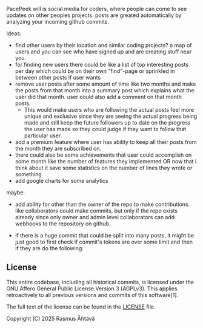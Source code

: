 
PacePeek will is social media for coders, where people can come to see updates on other peoples projects. posts are greated automatically by analyzing your incoming github commits.

Ideas:
- find other users by their location and similar coding projects? a map of users and you can see who have signed up and are creating stuff near you.
- for finding new users there could be like a list of top interesting posts per day which could be on their own "find"-page or sprinkled in between other posts if user wants
- remove user posts after some amount of time like two months and make the posts from that month into a summary post which explains what the user did that month. user could also add a comment on that month posts.
  - This would make users who are following the actual posts feel more unique and exclusive since they are seeing the actual progress being made and still keep the future followers up to date on the progress the user has made so they could judge if they want to follow that particular user.
- add a premium feature where user has ability to keep all their posts from the month they are subscribed on.
- there could also be some achievements that user could accomplish on some month like the number of features they implemented OR now that i think about it save some statistics on the number of lines they wrote or something
- add google charts for some analytics

maybe:
- add ability for other than the owner of the repo to make contributions. like collaborators could make commits, but only if the repo exists already since only owner and admin level collaborators can add webhooks to the repository on github.

- if there is a huge commit that could be split into many posts, it might be just good to first check if commit's tokens are over some limit and then if they are do the following:

## License

This entire codebase, including all historical commits, is licensed under the GNU Affero General Public License Version 3 (AGPLv3). This applies retroactively to all previous versions and commits of this software[1].

The full text of the license can be found in the [LICENSE](LICENSE) file.

Copyright (C) 2025 Rasmus Ähtävä
